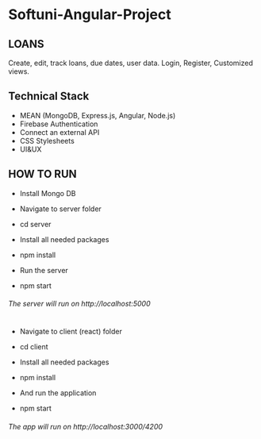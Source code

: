 # Softuni-Angular-Project

## LOANS
Create, edit, track loans, due dates, user data. Login, Register, Customized views. 

## Technical Stack

- MEAN (MongoDB, Express.js, Angular, Node.js)
- Firebase Authentication
- Connect an external API 
- CSS Stylesheets
- UI&UX

## HOW TO RUN

- Install Mongo DB
- Navigate to server folder
- cd server

- Install all needed packages
- npm install

- Run the server
- npm start

###### The server will run on http://localhost:5000

# 

- Navigate to client (react) folder
- cd client

- Install all needed packages
- npm install

- And run the application
- npm start

###### The app will run on http://localhost:3000/4200
